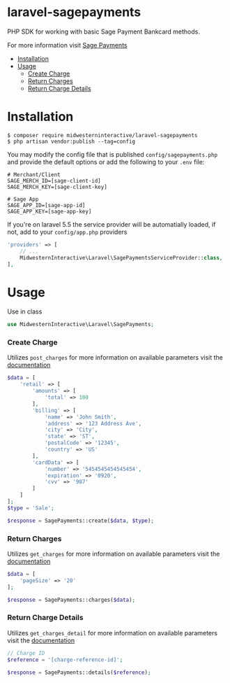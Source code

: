 # laravel-sagepayments
PHP SDK for working with basic Sage Payment Bankcard methods.

For more information visit [Sage Payments](https://developer.sagepayments.com/bankcard/apis)

  - [Installation](#installation)
  - [Usage](#usage)
    - [Create Charge](#create-charge)
    - [Return Charges](#return-charges)
    - [Return Charge Details](#return-charge-details)


# Installation
```shell
$ composer require midwesterninteractive/laravel-sagepayments
$ php artisan vendor:publish --tag=config
```

You may modify the config file that is published `config/sagepayments.php` and provide the default options or add the following to your `.env` file:
```
# Merchant/Client
SAGE_MERCH_ID=[sage-client-id]
SAGE_MERCH_KEY=[sage-client-key]

# Sage App
SAGE_APP_ID=[sage-app-id]
SAGE_APP_KEY=[sage-app-key]
```

If you're on laravel 5.5 the service provider will be automatially loaded, if not, add to your `config/app.php` providers
```php
'providers' => [
    // ...
    MidwesternInteractive\Laravel\SagePaymentsServiceProvider::class,
],
```

# Usage
Use in class
```php
use MidwesternInteractive\Laravel\SagePayments;
```

### Create Charge
Utilizes `post_charges` for more information on available parameters visit the [documentation](https://developer.sagepayments.com/bankcard/apis/post/charges)

```php
$data = [
    'retail' => [
        'amounts' => [
            'total' => 100
        ],
        'billing' => [
            'name' => 'John Smith',
            'address' => '123 Address Ave',
            'city' => 'City',
            'state' => 'ST',
            'postalCode' => '12345',
            'country' => 'US'
        ],
        'cardData' => [
            'number' => '5454545454545454',
            'expiration' => '0920',
            'cvv' => '987'
        ]
    ]
];
$type = 'Sale';

$response = SagePayments::create($data, $type);
```

### Return Charges
Utilizes `get_charges` for more information on available parameters visit the [documentation](https://developer.sagepayments.com/bankcard/apis/get/charges)

```php
$data = [
    'pageSize' => '20'
];

$response = SagePayments::charges($data);
```

### Return Charge Details
Utilizes `get_charges_detail` for more information on available parameters visit the [documentation](https://developer.sagepayments.com/bankcard/apis/get/charges/%7Breference%7D)

```php
// Charge ID
$reference = '[charge-reference-id]';

$response = SagePayments::details($reference);
```